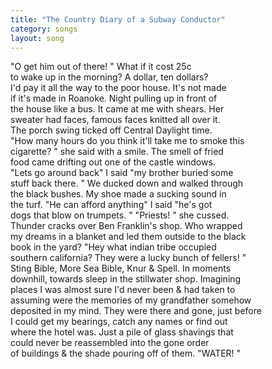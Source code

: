 ```yaml
---
title: "The Country Diary of a Subway Conductor"
category: songs
layout: song
---
```


"O get him out of there! " What if it cost 25c  
to wake up in the morning? A dollar, ten dollars?  
I'd pay it all the way to the poor house. It's not made  
if it's made in Roanoke. Night pulling up in front of  
the house like a bus. It came at me with shears. Her  
sweater had faces, famous faces knitted all over it.  
The porch swing ticked off Central Daylight time.  
"How many hours do you think it'll take me to smoke this  
cigarette? " she said with a smile. The smell of fried  
food came drifting out one of the castle windows.  
"Lets go around back" I said "my brother buried some  
stuff back there. " We ducked down and walked through  
the black bushes. My shoe made a sucking sound in  
the turf. "He can afford anything" I said "he's got  
dogs that blow on trumpets. " "Priests! " she cussed.  
Thunder cracks over Ben Franklin's shop. Who wrapped  
my dreams in a blanket and led them outside to the black  
book in the yard? "Hey what indian tribe occupied  
southern california? They were a lucky bunch of fellers! "  
Sting Bible, More Sea Bible, Knur & Spell. In moments  
downhill, towards sleep in the stillwater shop. Imagining  
places I was almost sure I'd never been & had taken to  
assuming were the memories of my grandfather somehow  
deposited in my mind. They were there and gone, just before  
I could get my bearings, catch any names or find out  
where the hotel was. Just a pile of glass shavings that  
could never be reassembled into the gone order  
of buildings & the shade pouring off of them. "WATER! "
